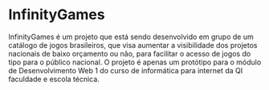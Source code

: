 # InfinityGames

InfinityGames é um projeto que está sendo desenvolvido em grupo de um catálogo de jogos brasileiros, que visa aumentar a visibilidade dos projetos nacionais de baixo orçamento ou não, para facilitar o acesso de jogos do tipo para o público nacional. O projeto é apenas um protótipo para o módulo de Desenvolvimento Web 1 do curso de informática para internet da QI faculdade e escola técnica.
